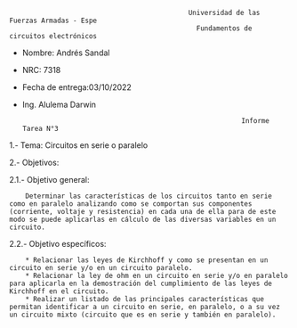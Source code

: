                                                  Universidad de las Fuerzas Armadas - Espe
                                                   Fundamentos de circuitos electrónicos 
- Nombre: Andrés Sandal
- NRC: 7318
- Fecha de entrega:03/10/2022
- Ing. Alulema Darwin

                                                             Informe Tarea N°3
1.- Tema: Circuitos en serie o paralelo

2.- Objetivos:

  2.1.- Objetivo general:
  
        Determinar las características de los circuitos tanto en serie como en paralelo analizando como se comportan sus componentes (corriente, voltaje y resistencia) en cada una de ella para de este modo se puede aplicarlas en cálculo de las diversas variables en un circuito.  
        
  2.2.- Objetivo específicos:
  
        * Relacionar las leyes de Kirchhoff y como se presentan en un circuito en serie y/o en un circuito paralelo.
        * Relacionar la ley de ohm en un circuito en serie y/o en paralelo para aplicarla en la demostración del cumplimiento de las leyes de Kirchhoff en el circuito.
        * Realizar un listado de las principales características que permitan identificar a un circuito en serie, en paralelo, o a su vez un circuito mixto (circuito que es en serie y también en paralelo).
        
